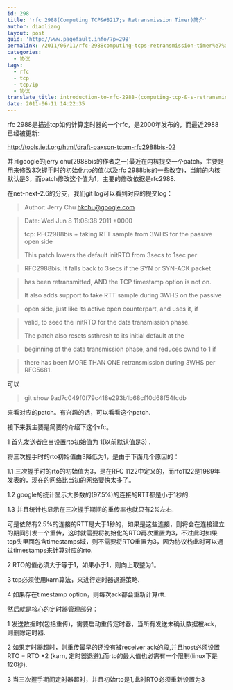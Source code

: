 ```yaml
---
id: 298
title: 'rfc 2988(Computing TCP&#8217;s Retransmission Timer)简介'
author: diaoliang
layout: post
guid: 'http://www.pagefault.info/?p=298'
permalink: /2011/06/11/rfc-2988computing-tcps-retransmission-timer%e7%ae%80%e4%bb%8b/
categories:
  - 协议
tags:
  - rfc
  - tcp
  - tcp/ip
  - 协议
translate_title: introduction-to-rfc-2988-(computing-tcp-&-s-retransmission-timer)
date: 2011-06-11 14:22:35
---
```

rfc 2988是描述tcp如何计算定时器的一个rfc，是2000年发布的，而最近2988 已经被更新:
  
http://tools.ietf.org/html/draft-paxson-tcpm-rfc2988bis-02

并且google的jerry chu(2988bis的作者之一)最近在内核提交一个patch，主要是用来修改3次握手时的初始化rto的值(以及rfc 2988bis的一些改变)，当前的内核默认是3，而patch修改这个值为1，主要的修改依据是rfc2988.
  
<!--more-->


  
在net-next-2.6的分支，我们git log可以看到对应的提交log：

> Author: Jerry Chu <hkchu@google.com>
  
> Date: Wed Jun 8 11:08:38 2011 +0000
> 
> tcp: RFC2988bis + taking RTT sample from 3WHS for the passive open side
> 
> This patch lowers the default initRTO from 3secs to 1sec per
      
> RFC2988bis. It falls back to 3secs if the SYN or SYN-ACK packet
      
> has been retransmitted, AND the TCP timestamp option is not on.
> 
> It also adds support to take RTT sample during 3WHS on the passive
      
> open side, just like its active open counterpart, and uses it, if
      
> valid, to seed the initRTO for the data transmission phase.
> 
> The patch also resets ssthresh to its initial default at the
      
> beginning of the data transmission phase, and reduces cwnd to 1 if
      
> there has been MORE THAN ONE retransmission during 3WHS per RFC5681.

可以

> git show 9ad7c049f0f79c418e293b1b68cf10d68f54fcdb

来看对应的patch。有兴趣的话，可以看看这个patch.

接下来我主要是简要的介绍下这个rfc。

1 首先发送者应当设置rto初始值为 1(以前默认值是3) .

将三次握手时的rto初始值由3降低为1，是由于下面几个原因的：

1.1 三次握手时的rto的初始值为3，是在RFC 1122中定义的，而rfc1122是1989年发表的，现在的网络比当初的网络要快太多了。

1.2 google的统计显示大多数的(97.5%)的连接的RTT都是小于1秒的.

1.3 并且统计也显示在三次握手期间的重传率也就只有2%左右.

可是依然有2.5%的连接的RTT是大于1秒的，如果是这些连接，则将会在连接建立的期间引发一个重传，这时就需要将初始化的RTO再次重置为3，不过此时如果tcp头里面包含timestamps域，则不需要将RTO重置为3，因为协议栈此时可以通过timestamps来计算对应的rto.

2 RTO的值必须大于等于1，如果小于1，则向上取整为1。

3 tcp必须使用karn算法，来进行定时器退避策略.

4 如果存在timestamp option，则每次ack都会重新计算rtt.

然后就是核心的定时器管理部分：

1 发送数据时(包括重传)，需要启动重传定时器，当所有发送未确认数据被ack，则删除定时器.

2 如果定时器超时，则重传最早的还没有被receiver ack的段,并且host必须设置RTO = RTO *2 (karn, 定时器退避),而rto的最大值也必需有一个限制(linux下是120秒).

3 当三次握手期间定时器超时，并且初始rto是1,此时RTO必须重新设置为3